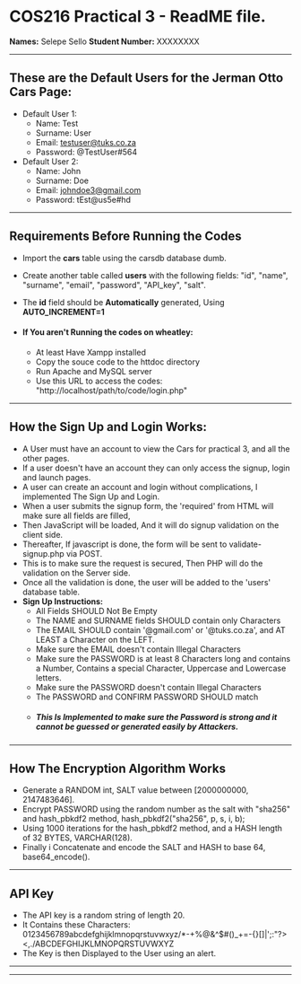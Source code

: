 # COS216 Practical 3 - ReadME file.

**Names:** Selepe Sello
**Student Number:** XXXXXXXX

---

## These are the Default Users for the Jerman Otto Cars Page:

- Default User 1:
  - Name: Test
  - Surname: User
  - Email: testuser@tuks.co.za
  - Password: @TestUser#564
- Default User 2:
  - Name: John
  - Surname: Doe
  - Email: johndoe3@gmail.com
  - Password: tEst@us5e#hd

---

## Requirements Before Running the Codes

- Import the **cars** table using the carsdb database dumb.
- Create another table called **users** with the following fields: "id", "name", "surname", "email", "password", "API_key", "salt".
- The **id** field should be **Automatically** generated, Using **AUTO_INCREMENT=1**
- #### If You aren't Running the codes on wheatley:

  - At least Have Xampp installed
  - Copy the souce code to the httdoc directory
  - Run Apache and MySQL server
  - Use this URL to access the codes: "http://localhost/path/to/code/login.php"

---

## How the Sign Up and Login Works:

- A User must have an account to view the Cars for practical 3, and all the other pages.
- If a user doesn't have an account they can only access the signup, login and launch pages.
- A user can create an account and login without complications, I implemented The Sign Up and Login.
- When a user submits the signup form, the 'required' from HTML will make sure all fields are filled,
- Then JavaScript will be loaded, And it will do signup validation on the client side.
- Thereafter, If javascript is done, the form will be sent to validate-signup.php via POST.
- This is to make sure the request is secured, Then PHP will do the validation on the Server side.
- Once all the validation is done, the user will be added to the 'users' database table.
- **Sign Up Instructions:**
  - All Fields SHOULD Not Be Empty
  - The NAME and SURNAME fields SHOULD contain only Characters
  - The EMAIL SHOULD contain '@gmail.com' or '@tuks.co.za', and AT LEAST a Character on the LEFT.
  - Make sure the EMAIL doesn't contain Illegal Characters
  - Make sure the PASSWORD is at least 8 Characters long and contains a Number, Contains a special Character, Uppercase and Lowercase letters.
  - Make sure the PASSWORD doesn't contain Illegal Characters
  - The PASSWORD and CONFIRM PASSWORD SHOULD match
  - ##### This Is Implemented to make sure the Password is strong and it cannot be guessed or generated easily by Attackers.

---

## How The Encryption Algorithm Works

- Generate a RANDOM int, SALT value between [2000000000, 2147483646].
- Encrypt PASSWORD using the random number as the salt with "sha256" and hash_pbkdf2 method, hash_pbkdf2("sha256", p, s, i, b);
- Using 1000 iterations for the hash_pbkdf2 method, and a HASH length of 32 BYTES, VARCHAR(128).
- Finally i Concatenate and encode the SALT and HASH to base 64, base64_encode().

---

## API Key

- The API key is a random string of length 20.
- It Contains these Characters: 0123456789abcdefghijklmnopqrstuvwxyz/*-+%@&^$#()_+=-{}[]|\';:"?><,./ABCDEFGHIJKLMNOPQRSTUVWXYZ
- The Key is then Displayed to the User using an alert.

---

---
